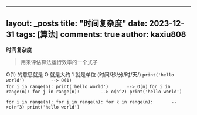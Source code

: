 
---
layout: _posts
title: "时间复杂度"
date:   2023-12-31
tags: [算法]
comments: true
author: kaxiu808  
--- 
**时间复杂度**
> 用来评估算法运行效率的一个式子

O(1)  的意思就是   O 就是大约    1 就是单位  (时间/秒/分/时/天/)
`
 print('hello world')          --> O(1)
`                
`
for i in range(n):
	print('hello world')       --> O(n)
`
`
for i in range(n):
	for j in range(n):		  --> o(n^2)
		print('hello world')
`

`for i in range(n):
	for j in range(n):
		for k in range(n):       -->o(n^3)
			print('hello world')
`




<!--stackedit_data:
eyJoaXN0b3J5IjpbLTE5NzQxNjY4MDIsMTEyNzk5NDgwNSwtMT
g0NzY1NDUxMSwtNTg0NTI5NzIzLC01NzE5MDQwODNdfQ==
-->